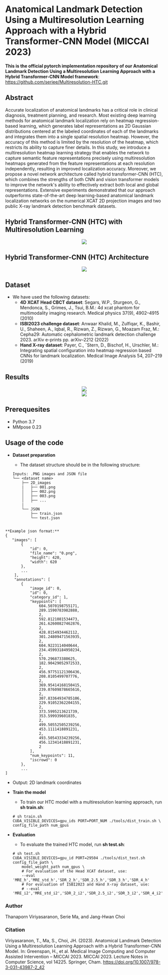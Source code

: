 # Anatomical Landmark Detection Using a Multiresolution Learning Approach with a Hybrid Transformer-CNN Model (MICCAI 2023)


**This is the official pytorch implementation repository of our Anatomical Landmark Detection Using a Multiresolution Learning Approach with a Hybrid Transformer-CNN Model framework**: https://github.com/seriee/Multiresolution-HTC.git

## Abstract
Accurate localization of anatomical landmarks has a critical role in clinical diagnosis, treatment planning, and research. Most existing deep learning methods for anatomical landmark localization rely on heatmap regression-based learning, which generates label representations as 2D Gaussian distributions centered at the labeled coordinates of each of the landmarks and integrates them into a single spatial resolution heatmap. However, the accuracy of this method is limited by the resolution of the heatmap, which restricts its ability to capture finer details. In this study, we introduce a multiresolution heatmap learning strategy that enables the network to capture semantic feature representations precisely using multiresolution heatmaps generated from the feature representations at each resolution independently, resulting in improved localization accuracy. Moreover, we propose a novel network architecture called hybrid transformer-CNN (HTC), which combines the strengths of both CNN and vision transformer models to improve the network's ability to effectively extract both local and global representations. 
Extensive experiments demonstrated that our approach outperforms state-of-the-art deep learning-based anatomical landmark localization networks on the numerical XCAT 2D projection images and two public X-ray landmark detection benchmark datasets.

## Hybrid Transformer-CNN (HTC) with Multiresolution Learning
<div align="center">
  <img src="resources/Multiresolution_learning_HTC.png"/>
</div>


## Hybrid Transformer-CNN (HTC) Architecture
<div align="center">
  <img src="resources/Hybrid_Transformer_CNN.png"/>
</div>

## Dataset
- We have used the following datasets:
  - **4D XCAT Head CBCT dataset**: Segars, W.P., Sturgeon, G., Mendonca, S., Grimes, J., Tsui, B.M.: 4d xcat phantom for multimodality imaging research. Medical physics 37(9), 4902–4915 (2010)
  - **ISBI2023 challenge dataset**: Anwaar Khalid, M., Zulfiqar, K., Bashir, U., Shaheen, A., Iqbal, R., Rizwan, Z., Rizwan, G., Moazam Fraz, M.: Cepha29: Automatic cephalometric landmark detection challenge 2023. arXiv e-prints pp. arXiv–2212 (2022)
  - **Hand X-ray dataset**: Payer, C., ˇStern, D., Bischof, H., Urschler, M.: Integrating spatial configuration into heatmap regression based CNNs for landmark localization. Medical Image Analysis 54, 207–219 (2019)

## Results
<div align="center">
  <img src="resources/Table1.PNG"/>
</div>
<div align="center">
  <img src="resources/Table2.PNG"/>
</div>

## Prerequesites
- Python 3.7
- MMpose 0.23

## Usage of the code
- **Dataset preparation**
  - The dataset structure should be in the following structure:

  ```
  Inputs: .PNG images and JSON file
  └── <dataset name>
      ├── 2D_images
      |   ├── 001.png
      │   ├── 002.png
      │   ├── 003.png
      │   ├── ...
      |
      └── JSON
          ├── train.json
          └── test.json
 ```

**Example json format:**
 {
    "images": [
        {
            "id": 0,
            "file_name": "0.png",
            "height": 420,
            "width": 620
        },
        ...
     ],
     "annotations": [
        {
            "image_id": 0,
            "id": 0,
            "category_id": 1,
            "keypoints": [
                604.5070198755171,
                289.1590783982888,
                2,
                592.8121081534473,
                261.62600827462876,
                2,
                428.0154934462112,
                301.24809471563935,
                2,
                604.9223114040644,
                234.45993184950234,
                2,
                570.296873380625,
                182.90429052972533,
                2,
                456.97751121306436,
                208.8105499707776,
                2,
                369.95414168150415,
                239.07609878665616,
                2,
                307.83364934785106,
                229.91052362204155,
                2,
                373.5995213621739,
                353.599939601835,
                2,
                499.50552505239256,
                453.1111418891231,
                2,
                493.50543334239256,
                456.12341418891231,
                2
            ],
            "num_keypoints": 11,
            "iscrowd": 0
        },
        ...
 ]
 ```
    
  - Output: 2D landmark coordinates

- **Train the model**
  - To train our HTC model with a multiresolution learning approach, run **sh train.sh**:
  ```
  # sh train.sh
  CUDA_VISIBLE_DEVICES=gpu_ids PORT=PORT_NUM ./tools/dist_train.sh \
  config_file_path num_gpus
  ```

- **Evaluation**
  - To evaluate the trained HTC model, run **sh test.sh**:
  ```
  # sh test.sh
  CUDA_VISIBLE_DEVICES=gpu_id PORT=29504 ./tools/dist_test.sh config_file_path \
      model_weight_path num_gpus \
      # For evaluation of the Head XCAT dataset, use:
      --eval 'MRE_h','MRE_std_h','SDR_2_h','SDR_2.5_h','SDR_3_h','SDR_4_h'
      # For evaluation of ISBI2023 and Hand X-ray dataset, use:
      # --eval 'MRE_i2','MRE_std_i2','SDR_2_i2','SDR_2.5_i2','SDR_3_i2','SDR_4_i2'
  ```

### Author
Thanaporn Viriyasaranon, Serie Ma, and Jang-Hwan Choi

### Citation 
Viriyasaranon, T., Ma, S., Choi, JH. (2023). Anatomical Landmark Detection Using a Multiresolution Learning Approach with a Hybrid Transformer-CNN Model. In: Greenspan, H., et al. Medical Image Computing and Computer Assisted Intervention – MICCAI 2023. MICCAI 2023. Lecture Notes in Computer Science, vol 14225. Springer, Cham. https://doi.org/10.1007/978-3-031-43987-2_42

